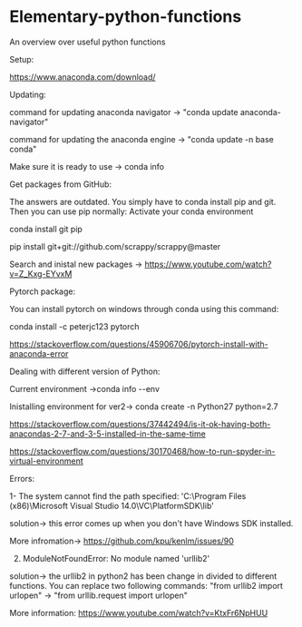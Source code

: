 # Elementary-python-functions
An  overview over useful python functions


Setup:

https://www.anaconda.com/download/



Updating:

command for updating anaconda navigator -> "conda update anaconda-navigator"

command for updating the anaconda engine -> "conda update -n base conda"

Make sure it is ready to use -> conda info



Get packages from GitHub:

The answers are outdated. You simply have to conda install pip and git. Then you can use pip normally:
Activate your conda environment

conda install git pip

pip install git+git://github.com/scrappy/scrappy@master

Search and inistal new packages -> https://www.youtube.com/watch?v=Z_Kxg-EYvxM



Pytorch package:

You can install pytorch on windows through conda using this command:

conda install -c peterjc123 pytorch

https://stackoverflow.com/questions/45906706/pytorch-install-with-anaconda-error




Dealing with different version of Python:

Current environment ->conda info --env

Inistalling environment for ver2-> conda create -n Python27 python=2.7

https://stackoverflow.com/questions/37442494/is-it-ok-having-both-anacondas-2-7-and-3-5-installed-in-the-same-time

https://stackoverflow.com/questions/30170468/how-to-run-spyder-in-virtual-environment

Errors:

1- The system cannot find the path specified: 'C:\\Program Files (x86)\\Microsoft Visual Studio 14.0\\VC\\PlatformSDK\\lib'

solution-> this error comes up when you don't have Windows SDK installed.

More infromation-> https://github.com/kpu/kenlm/issues/90


2. ModuleNotFoundError: No module named 'urllib2'

solution-> the urllib2 in python2 has been change in divided to different functions. You can replace two following commands:
"from urllib2 import urlopen" -> "from urllib.request import urlopen"

More information: https://www.youtube.com/watch?v=KtxFr6NpHUU


